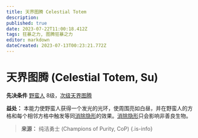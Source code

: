 ```yaml
---
title: 天界图腾 Celestial Totem
description: 
published: true
date: 2023-07-22T11:00:18.412Z
tags: 狂暴之力, 图腾狂暴之力
editor: markdown
dateCreated: 2023-07-13T00:23:21.772Z
---
```


# 天界图腾 (Celestial Totem, Su)

**先决条件** [野蛮人](/野蛮人) 8级，[次级天界图腾](/狂暴之力/次级天界图腾)

**益处：** 本能力使野蛮人获得一个发光的光环，使周围亮如白昼，并在野蛮人的方格和每个相邻方格中触发等同[消除隐形](/法术列表/消除隐形_Invisibility_purge)的效果。[消除隐形](/法术列表/消除隐形_Invisibility_purge)只会影响非善良生物。

> **来源：** 纯洁勇士 (Champions of Purity, CoP)
{.is-info}